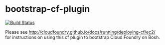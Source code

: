 bootstrap-cf-plugin
====================

[![Build Status](https://travis-ci.org/cloudfoundry/bootstrap-cf-plugin.png?branch=master)](https://travis-ci.org/cloudfoundry/bootstrap-cf-plugin)

Please see http://cloudfoundry.github.io/docs/running/deploying-cf/ec2/ for instructions on using this cf plugin to bootstrap Cloud Foundry on Bosh.
